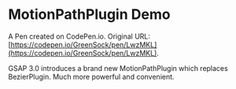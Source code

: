 # MotionPathPlugin Demo

A Pen created on CodePen.io. Original URL: [https://codepen.io/GreenSock/pen/LwzMKL](https://codepen.io/GreenSock/pen/LwzMKL).

GSAP 3.0 introduces a brand new MotionPathPlugin which replaces BezierPlugin. Much more powerful and convenient.